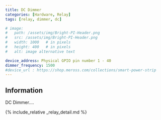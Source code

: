 ```yaml
---
title: DC Dimmer
categories: [Hardware, Relay]
tags: [relay, dimmer, dc]

# image:
#   path: /assets/img/Bright-PI-Header.png
#   src: /assets/img/Bright-PI-Header.png
#   width: 1000   # in pixels
#   height: 400   # in pixels
#   alt: image alternative text

device_address: Physical GPIO pin number 1 - 40
dimmer_frequency: 1500
#device_url : https://shop.meross.com/collections/smart-power-strip
---
```


## Information

DC Dimmer....

{% include_relative _relay_detail.md %}
